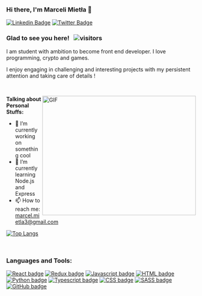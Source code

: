 ### Hi there, I'm Marceli Mietła 👋

[![Linkedin Badge](https://img.shields.io/badge/-LinkedIn-0e76a8?style=flat-square&logo=Linkedin&logoColor=white)](https://www.linkedin.com/in/marceli-miet%C5%82a-209a411b8/)
[![Twitter Badge](https://img.shields.io/badge/-Twitter-00acee?style=flat-square&logo=Twitter&logoColor=white)](https://twitter.com/Carexo_03)



### Glad to see you here! &nbsp; ![visitors](https://visitor-badge.glitch.me/badge?page_id=carexo.carexo)

I am student with ambition to become front end developer. I love programming, crypto and games.

I enjoy engaging in challenging and interesting projects with my persistent attention and taking care of details !

&nbsp;

<img align="right" alt="GIF" src="https://i.pinimg.com/originals/e4/26/70/e426702edf874b181aced1e2fa5c6cde.gif" width="408" height="318" />

**Talking about Personal Stuffs:**

- 🔭 I’m currently working on something cool
- 🌱 I’m currently learning Node.js and Express
- 📫 How to reach me: marcel.mietla3@gmail.com

[![Top Langs](https://github-readme-stats.vercel.app/api/top-langs/?username=Carexo&layout=compact)](https://github.com/anuraghazra/github-readme-stats)

&nbsp;

### Languages and Tools:

[![React badge](https://img.shields.io/badge/React-20232A?style=for-the-badge&logo=react&logoColor=61DAFB)](https://reactjs.org/)
[![Redux badge](https://img.shields.io/badge/Redux-593D88?style=for-the-badge&logo=redux&logoColor=white)](https://redux.js.org/)
[![Javascript badge](https://img.shields.io/badge/JavaScript-F7DF1E?style=for-the-badge&logo=javascript&logoColor=black)](https://developer.mozilla.org/en-US/docs/Web/JavaScript)
[![HTML badge](https://img.shields.io/badge/HTML-239120?style=for-the-badge&logo=html5&logoColor=white)](https://developer.mozilla.org/en-US/docs/Web/HTML)
[![Python badge](https://img.shields.io/badge/Python-3776AB?style=for-the-badge&logo=python&logoColor=white)](https://www.python.org/)
[![Typescript badge](https://img.shields.io/badge/TypeScript-007ACC?style=for-the-badge&logo=typescript&logoColor=white)](https://www.typescriptlang.org/)
[![CSS badge](https://img.shields.io/badge/CSS-239120?&style=for-the-badge&logo=css3&logoColor=white)](https://developer.mozilla.org/en-US/docs/Web/CSS)
[![SASS badge](https://img.shields.io/badge/Sass-CC6699?style=for-the-badge&logo=sass&logoColor=white)](https://sass-lang.com/)
[![GitHub badge](https://img.shields.io/badge/GitHub-100000?style=for-the-badge&logo=github&logoColor=white)](https://github.com/)
